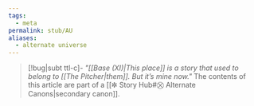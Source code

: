 ```yaml
---
tags:
  - meta
permalink: stub/AU
aliases:
  - alternate universe
---
```

>[!bug|subt ttl-c]- _"[[Base (XI)|This place]] is a story that used to belong to [[The Pitcher|them]]. But it’s mine now."_ The contents of this article are part of a [[✼ Story Hub#⛒ Alternate Canons|secondary canon]].
